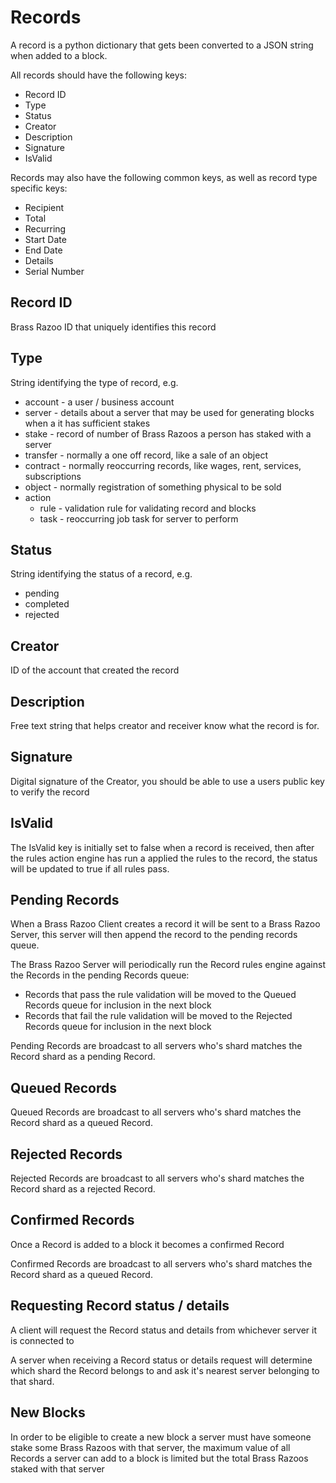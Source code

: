 
# Records

A record is a python dictionary that gets been converted to a JSON string when added to a block.

All records should have the following keys:

- Record ID
- Type
- Status
- Creator
- Description
- Signature
- IsValid

Records may also have the following common keys, as well as record type specific keys:

- Recipient
- Total
- Recurring
- Start Date
- End Date
- Details
- Serial Number

## Record ID

Brass Razoo ID that uniquely identifies this record

## Type

String identifying the type of record, e.g.
- account - a user / business account
- server - details about a server that may be used for generating blocks when a it has sufficient stakes
- stake - record of number of Brass Razoos a person has staked with a server
- transfer - normally a one off record, like a sale of an object
- contract - normally reoccurring records, like wages, rent, services, subscriptions
- object - normally registration of something physical to be sold
- action
	- rule - validation rule for validating record and blocks
	- task - reoccurring job task for server to perform

## Status

String identifying the status of a record, e.g.
- pending
- completed
- rejected

## Creator

ID of the account that created the record

## Description

Free text string that helps creator and receiver know what the record is for.

## Signature

Digital signature of the Creator, you should be able to use a users public key to verify the record

## IsValid

The IsValid key is initially set to false when a record is received, then after the rules action engine has run a applied the rules to the record, the status will be updated to true if all rules pass.

## Pending Records

When a Brass Razoo Client creates a record it will be sent to a Brass Razoo Server, this server will then append the record to the pending records queue.

The Brass Razoo Server will periodically run the Record rules engine against the Records in the pending Records queue:
- Records that pass the rule validation will be moved to the Queued Records queue for inclusion in the next block
- Records that fail the rule validation will be moved to the Rejected Records queue for inclusion in the next block

Pending Records are broadcast to all servers who's shard matches the Record shard as a pending Record.

## Queued Records

Queued Records are broadcast to all servers who's shard matches the Record shard as a queued Record.

## Rejected Records

Rejected Records are broadcast to all servers who's shard matches the Record shard as a rejected Record.

## Confirmed Records

Once a Record is added to a block it becomes a confirmed Record

Confirmed Records are broadcast to all servers who's shard matches the Record shard as a queued Record.

## Requesting Record status / details

A client will request the Record status and details from whichever server it is connected to

A server when receiving a Record status or details request will determine which shard the Record belongs to and ask it's nearest server belonging to that shard.

## New Blocks

In order to be eligible to create a new block a server must have someone stake some Brass Razoos with that server, the maximum value of all Records a server can add to a block is limited but the total Brass Razoos staked with that server
